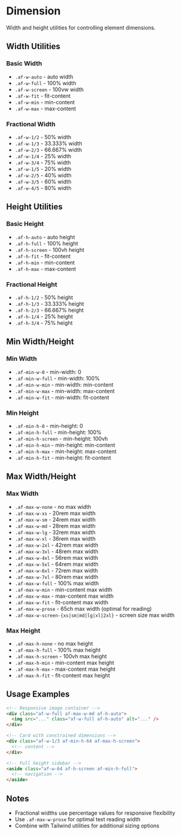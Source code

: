 # Dimension

Width and height utilities for controlling element dimensions.

## Width Utilities

### Basic Width

- `.af-w-auto` - auto width
- `.af-w-full` - 100% width
- `.af-w-screen` - 100vw width
- `.af-w-fit` - fit-content
- `.af-w-min` - min-content
- `.af-w-max` - max-content

### Fractional Width

- `.af-w-1/2` - 50% width
- `.af-w-1/3` - 33.333% width
- `.af-w-2/3` - 66.667% width
- `.af-w-1/4` - 25% width
- `.af-w-3/4` - 75% width
- `.af-w-1/5` - 20% width
- `.af-w-2/5` - 40% width
- `.af-w-3/5` - 60% width
- `.af-w-4/5` - 80% width

## Height Utilities

### Basic Height

- `.af-h-auto` - auto height
- `.af-h-full` - 100% height
- `.af-h-screen` - 100vh height
- `.af-h-fit` - fit-content
- `.af-h-min` - min-content
- `.af-h-max` - max-content

### Fractional Height

- `.af-h-1/2` - 50% height
- `.af-h-1/3` - 33.333% height
- `.af-h-2/3` - 66.667% height
- `.af-h-1/4` - 25% height
- `.af-h-3/4` - 75% height

## Min Width/Height

### Min Width

- `.af-min-w-0` - min-width: 0
- `.af-min-w-full` - min-width: 100%
- `.af-min-w-min` - min-width: min-content
- `.af-min-w-max` - min-width: max-content
- `.af-min-w-fit` - min-width: fit-content

### Min Height

- `.af-min-h-0` - min-height: 0
- `.af-min-h-full` - min-height: 100%
- `.af-min-h-screen` - min-height: 100vh
- `.af-min-h-min` - min-height: min-content
- `.af-min-h-max` - min-height: max-content
- `.af-min-h-fit` - min-height: fit-content

## Max Width/Height

### Max Width

- `.af-max-w-none` - no max width
- `.af-max-w-xs` - 20rem max width
- `.af-max-w-sm` - 24rem max width
- `.af-max-w-md` - 28rem max width
- `.af-max-w-lg` - 32rem max width
- `.af-max-w-xl` - 36rem max width
- `.af-max-w-2xl` - 42rem max width
- `.af-max-w-3xl` - 48rem max width
- `.af-max-w-4xl` - 56rem max width
- `.af-max-w-5xl` - 64rem max width
- `.af-max-w-6xl` - 72rem max width
- `.af-max-w-7xl` - 80rem max width
- `.af-max-w-full` - 100% max width
- `.af-max-w-min` - min-content max width
- `.af-max-w-max` - max-content max width
- `.af-max-w-fit` - fit-content max width
- `.af-max-w-prose` - 65ch max width (optimal for reading)
- `.af-max-w-screen-{xs|sm|md|lg|xl|2xl}` - screen size max width

### Max Height

- `.af-max-h-none` - no max height
- `.af-max-h-full` - 100% max height
- `.af-max-h-screen` - 100vh max height
- `.af-max-h-min` - min-content max height
- `.af-max-h-max` - max-content max height
- `.af-max-h-fit` - fit-content max height

## Usage Examples

```html
<!-- Responsive image container -->
<div class="af-w-full af-max-w-md af-h-auto">
  <img src="..." class="af-w-full af-h-auto" alt="..." />
</div>

<!-- Card with constrained dimensions -->
<div class="af-w-1/3 af-min-h-64 af-max-h-screen">
  <!-- content -->
</div>

<!-- Full height sidebar -->
<aside class="af-w-64 af-h-screen af-min-h-full">
  <!-- navigation -->
</aside>
```

## Notes

- Fractional widths use percentage values for responsive flexibility
- Use `.af-max-w-prose` for optimal text reading width
- Combine with Tailwind utilities for additional sizing options
